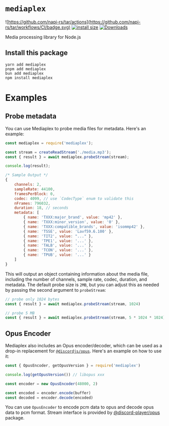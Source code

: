 # `mediaplex`

![https://github.com/napi-rs/tar/actions](https://github.com/napi-rs/tar/workflows/CI/badge.svg)
[![install size](https://packagephobia.com/badge?p=mediaplex)](https://packagephobia.com/result?p=mediaplex)
[![Downloads](https://img.shields.io/npm/dm/mediaplex.svg?sanitize=true)](https://npmcharts.com/compare/mediaplex?minimal=true)

Media processing library for Node.js

## Install this package

```
yarn add mediaplex
pnpm add mediaplex
bun add mediaplex
npm install mediaplex
```

# Examples

## Probe metadata

You can use Mediaplex to probe media files for metadata. Here's an example:

```js
const mediaplex = require('mediaplex');

const stream = createReadStream('./media.mp3');
const { result } = await mediaplex.probeStream(stream);

console.log(result);

/* Sample Output */
{
    channels: 2,
    sampleRate: 44100,
    framesPerBlock: 0,
    codec: 4099, // use `CodecType` enum to validate this
    nFrames: 796032,
    duration: 18, // seconds
    metadata: [
        { name: 'TXXX:major_brand', value: 'mp42' },
        { name: 'TXXX:minor_version', value: '0' },
        { name: 'TXXX:compatible_brands', value: 'isommp42' },
        { name: 'TSSE', value: 'Lavf59.6.100' },
        { name: 'TIT2', value: "..." },
        { name: 'TPE1', value: '...' },
        { name: 'TALB', value: '...' },
        { name: 'TCON', value: '...' },
        { name: 'TPUB', value: '...' }
    ]
}
```

This will output an object containing information about the media file, including the number of channels, sample rate, codec, duration, and metadata.
The default probe size is `2MB`, but you can adjust this as needed by passing the second argument to `probeStream`:

```js
// probe only 1024 bytes
const { result } = await mediaplex.probeStream(stream, 1024)

// probe 5 MB
const { result } = await mediaplex.probeStream(stream, 5 * 1024 * 1024)
```

## Opus Encoder

Mediaplex also includes an Opus encoder/decoder, which can be used as a drop-in replacement for [`@discordjs/opus`](https://github.com/discordjs/opus). Here's an example on how to use it:

```js
const { OpusEncoder, getOpusVersion } = require('mediaplex')

console.log(getOpusVersion()) // libopus xxx

const encoder = new OpusEncoder(48000, 2)

const encoded = encoder.encode(buffer)
const decoded = encoder.decode(encoded)
```

You can use `OpusEncoder` to encode pcm data to opus and decode opus data to pcm format. Stream interface is provided by [@discord-player/opus](https://npm.im/@discord-player/opus) package.
